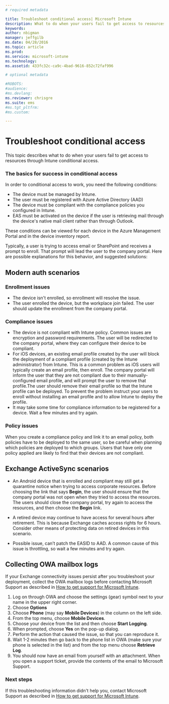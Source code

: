 ```yaml
---
# required metadata

title: Troubleshoot conditional access| Microsoft Intune
description: What to do when your users fail to get access to resources through Intune conditional access. 
keywords:
author: nbigman
manager: jeffgilb
ms.date: 04/28/2016
ms.topic: article
ms.prod:
ms.service: microsoft-intune
ms.technology:
ms.assetid: 433fc32c-ca9c-4bad-9616-852c72faf996

# optional metadata

#ROBOTS:
#audience:
#ms.devlang:
ms.reviewer: chrisgre
ms.suite: ems
#ms.tgt_pltfrm:
#ms.custom:

---
```


# Troubleshoot conditional access

This topic describes what to do when your users fail to get access to resources through Intune conditional access. 

### The basics for success in conditional access

In order to conditional access to work, you need the following conditions:

-	The device must be managed by Intune.
-	The user must be registered with Azure Active Directory (AAD)
-	The device must be compliant with the compliance policies you configured in Intune. 
-	EAS must be activated on the device if the user is retrieving mail through the device's native mail client rather than through Outlook.

These conditions can be viewed for each device in the Azure Management Portal and in the device inventory report.





Typically, a user is trying to access email or SharePoint and receives a prompt to enroll. That prompt will lead the user to the company portal. Here are possible explanations for this behavior, and suggested solutions:

## Modern auth scenarios

### Enrollment issues

 -  The device isn't enrolled, so enrollment will resolve the issue.
 -  The user enrolled the device, but the workplace join failed. The user should update the enrollment from the company portal. 
 
### Compliance issues

 -  The device is not compliant with Intune policy. Common issues are encryption and password requirements. The user will be redirected to the company portal, where they can configure their device to be compliant.
 -  For iOS devices, an existing email profile created by the user will block the deployment of a compliant profile (created by the Intune administrator) from Intune. This is a common problem as iOS users will typically create an email profile, then enroll. The company portal will inform the user that they are not compliant due to their manually-configured email profile, and will prompt the user to remove that profile.The user should remove their email profile so that the Intune profile can be deployed. To prevent the problem instruct your users to enroll without installing an email profile and to allow Intune to deploy the profile.  
 -  It may take some time for compliance information to be registered for a device. Wait a few minutes and try again.

### Policy issues

When you create a compliance policy and link it to an email policy, both policies have to be deployed to the same user, so be careful when planning which policies are deployed to which groups. Users that have only one policy applied are likely to find that their devices are not compliant.


## Exchange ActiveSync scenarios


- An Android device that is enrolled and compliant may still get a quarantine notice when trying to access corporate resources. Before choosing the link that says **Begin**, the user should ensure that the company portal was not open when they tried to access the resources. The users should close the company portal, try again to access the resources, and then choose the **Begin** link.

- A retired device may continue to have access for several hours after retirement. This is because Exchange caches access rights for 6 hours. Consider other means of protecting data on retired devices in this scenario.
- Possible issue, can’t patch the EASID to AAD. A common cause of this issue is throttling, so wait a few minutes and try again. 

## Collecting OWA mailbox logs

If your Exchange connectivity issues persist after you troubleshoot your deployment, collect the OWA mailbox logs before contacting Microsoft Support as described in [How to get support for Microsoft Intune](how-to-get-support-for-microsoft-intune.md).

1. Log on through OWA and choose the settings (gear) symbol next to your name in the upper right corner. 
2. Choose **Options**
3. Choose **Phone** (may say **Mobile Devices**) in the  column on the left side.
4. From the top menu, choose **Mobile Devices**. 
5. Choose your device from the list and then choose **Start Logging**. 
6. When prompted, choose **Yes** on the pop-up dialog. 
7. Perform the action that caused the issue, so that you can reproduce it. 
8. Wait 1-2 minutes then go back to the phone list in OWA (make sure your phone is selected in the list) and from the top menu choose **Retrieve Log**. 
9. You should now have an email from yourself with an attachment. When you open a support ticket, provide the contents of the email to Microsoft Support.


### Next steps
If this troubleshooting information didn't help you, contact Microsoft Support as described in [How to get support for Microsoft Intune](how-to-get-support-for-microsoft-intune.md).
